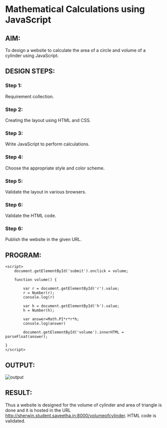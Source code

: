 # Mathematical Calculations using JavaScript
## AIM:
To design a website to calculate the area of a circle and volume of a cylinder using JavaScript.

## DESIGN STEPS:
### Step 1: 
Requirement collection.
### Step 2:
Creating the layout using HTML and CSS.
### Step 3:
Write JavaScript to perform calculations.
### Step 4:
Choose the appropriate style and color scheme.
### Step 5:
Validate the layout in various browsers.
### Step 6:
Validate the HTML code.
### Step 6:
Publish the website in the given URL.


## PROGRAM:
```
<script>
    document.getElementById('submit').onclick = volume;

    function volume() {
  
        var r = document.getElementById('r').value;
        r = Number(r);
        console.log(r)
  
        var h = document.getElementById('h').value;
        h = Number(h);
  
        var answer=Math.PI*r*r*h;
        console.log(answer)

        document.getElementById('volume').innerHTML = parseFloat(answer);
  
}
</script>
```
## OUTPUT:
![output](./static/img/output.png)

## RESULT:
Thus a website is designed for the volume of cylinder and area of triangle is done and it is hosted in the URL http://sherwin.student.saveetha.in:8000/volumeofcylinder. HTML code is validated.